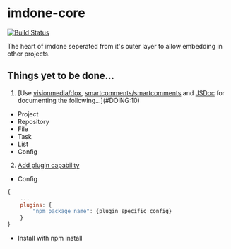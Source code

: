 imdone-core
===========
[![Build Status](https://travis-ci.org/imdone/imdone-core.png?branch=master)](https://travis-ci.org/imdone/imdone-core)

The heart of imdone seperated from it's outer layer to allow embedding in other projects.


Things yet to be done...
----
1. [Use [visionmedia/dox](https://github.com/visionmedia/dox), [smartcomments/smartcomments](https://github.com/smartcomments/smartcomments) and [JSDoc](http://usejsdoc.org) for documenting the following...](#DOING:10)
  - Project
  - Repository
  - File
  - Task
  - List
  - Config

2. [Add plugin capability](#DONE:10)
- Config
```js
{
    ...
    plugins: {
        "npm package name": {plugin specific config}
    }
}
```
- Install with npm install
